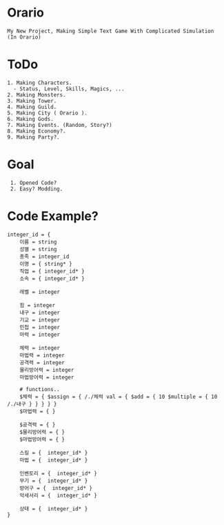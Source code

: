 # Orario
    My New Project, Making Simple Text Game With Complicated Simulation (In Orario)

# ToDo
    1. Making Characters.
      - Status, Level, Skills, Magics, ...
    2. Making Monsters.
    3. Making Tower.
    4. Making Guild.
    5. Making City ( Orario ).
    6. Making Gods.
    7. Making Events. (Random, Story?)
    8. Making Economy?.
    9. Making Party?.

# Goal
     1. Opened Code?
     2. Easy? Modding.
    
# Code Example?
    integer_id = {
        이름 = string
        성별 = string
        종족 = integer_id 
        이명 = { string* } 
        직업 = { integer_id* }
        소속 = { integer_id* }

        레벨 = integer

        힘 = integer
        내구 = integer
        기교 = integer
        민첩 = integer
        마력 = integer

        체력 = integer
        마법력 = integer
        공격력 = integer
        물리방어력 = integer
        마법방어력 = integer

        # functions..
        $체력 = { $assign = { /./체력 val = { $add = { 10 $multiple = { 10 /./내구 } } } } }
        $마법력 = { } 

        $공격력 = { }
        $물리방어력 = { }
        $마법방어력 = { }

        스킬 = {  integer_id* }
        마법 = {  integer_id* }

        인벤토리 = {  integer_id* }
        무기 = {  integer_id* }
        방어구 = {  integer_id* }
        악세서리 = {  integer_id* }

        상태 = {  integer_id* }
    }

